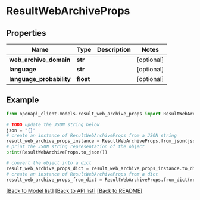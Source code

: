 # ResultWebArchiveProps


## Properties

Name | Type | Description | Notes
------------ | ------------- | ------------- | -------------
**web_archive_domain** | **str** |  | [optional] 
**language** | **str** |  | [optional] 
**language_probability** | **float** |  | [optional] 

## Example

```python
from openapi_client.models.result_web_archive_props import ResultWebArchiveProps

# TODO update the JSON string below
json = "{}"
# create an instance of ResultWebArchiveProps from a JSON string
result_web_archive_props_instance = ResultWebArchiveProps.from_json(json)
# print the JSON string representation of the object
print(ResultWebArchiveProps.to_json())

# convert the object into a dict
result_web_archive_props_dict = result_web_archive_props_instance.to_dict()
# create an instance of ResultWebArchiveProps from a dict
result_web_archive_props_from_dict = ResultWebArchiveProps.from_dict(result_web_archive_props_dict)
```
[[Back to Model list]](../README.md#documentation-for-models) [[Back to API list]](../README.md#documentation-for-api-endpoints) [[Back to README]](../README.md)


